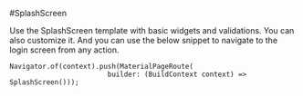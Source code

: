 #SplashScreen

Use the SplashScreen template with basic widgets and validations. You can also customize it. And you can use the below snippet to navigate to the login screen from any action.

````
Navigator.of(context).push(MaterialPageRoute(
                        builder: (BuildContext context) => SplashScreen()));
````
